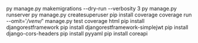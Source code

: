 py manage.py makemigrations --dry-run --verbosity 3
py manage.py runserver
py manage.py createsuperuser
pip install coverage
coverage run --omit='_/venv/_' manage.py test
coverage html
pip install djangorestframework
pip install djangorestframework-simplejwt
pip install django-cors-headers
pip install pyyaml
pip install coreapi
